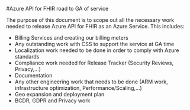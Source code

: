 #Azure API for FHIR road to GA of service

The purpose of this document is to scope out all the necessary work needed to release Azure API for FHIR as an Azure Service. This includes:

-   Billing Services and creating our billing meters
-	Any outstanding work with CSS to support the service at GA time
-	Localization work needed to be done in order to comply with Azure standards
-	Compliance work needed for Release Tracker (Security Reviews, Privacy,…)
-	Documentation
-	Any other engineering work that needs to be done (ARM work, infrastructure optimization, Performance/Scaling,…)
-	Geo expansion and deployment plan
-	BCDR, GDPR and Privacy work
